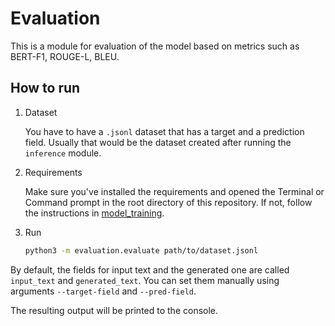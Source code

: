 # Evaluation

This is a module for evaluation of the model based on metrics such as BERT-F1, ROUGE-L, BLEU.

## How to run

1. Dataset

    You have to have a `.jsonl` dataset that has a target and a prediction field.
    Usually that would be the dataset created after running the `inference` module.

2. Requirements

    Make sure you've installed the requirements and opened the Terminal or Command prompt
    in the root directory of this repository.
    If not, follow the instructions in [model_training](../model_training/README.md).

3. Run

    ```bash
    python3 -m evaluation.evaluate path/to/dataset.jsonl
    ```

By default, the fields for input text and the generated one are called
`input_text` and `generated_text`.
You can set them manually using arguments `--target-field` and `--pred-field`.

The resulting output will be printed to the console.

